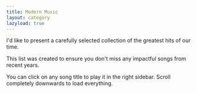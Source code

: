 ```yaml
---
title: Modern Music
layout: category
lazyload: true
---
```

I'd like to present a carefully selected collection
of the greatest hits of our time.

This list was created to ensure you don't miss
any impactful songs from recent years.

You can click on any song title to play it in the right sidebar.
Scroll completely downwards to load everything.

